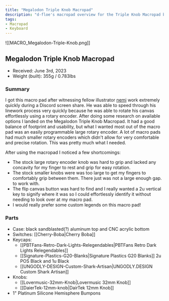 ```yaml
---
title: "Megalodon Triple Knob Macropad"
description: "d-floe's macropad overview for the Triple Knob Macropad by Megalodon"
tags:
- Macropad
- Keyboard
---
```


![[MACRO_Megalodon-Triple-Knob.png]]

## Megalodon Triple Knob Macropad

- Received: June 3rd, 2023
- Weight (built): 355g / 0.783lbs

### Summary

I got this macro pad after witnessing fellow illustrator [nemi](https://twitter.com/nemmmiii) work extremely quickly during a Discord screen share. He was able to speed through his linework process very quickly because he was able to rotate his canvas effortlessly using a rotary encoder. After doing some research on available options I landed on the Megalodon Triple Knob Macropad. It had a good balance of footprint and usability, but what I wanted most out of the macro pad was an easily programmable large rotary encoder. A lot of macro pads had much smaller rotary encoders which didn't allow for very comfortable and precise rotation. This was pretty much what I needed.

After using the macropad I noticed a few shortcomings:

- The stock large rotary encoder knob was hard to grip and lacked any concavity for my finger to rest and grip for easy rotation.
- The stock smaller knobs were was too large to get my fingers to comfortably grip between them. There just was not a large enough gap. to work with.
- The flip canvas button was hard to find and I really wanted a 2u vertical key to signify where it was so I could effortlessly identify it without needing to look over at my macro pad.
- I would really prefer some custom legends on this macro pad!

### Parts

- Case: black sandblasted(?) aluminum top and CNC acrylic bottom
- Switches: [[Cherry-Boba|Cherry Boba]]
- Keycaps:
    - [[PBTFans-Retro-Dark-Lights-Relegendables|PBTFans Retro Dark Lights Relegendables]]
    - [[Signature-Plastics-G20-Blanks|Signature Plastics G20 Blanks]] 2u POS Black and 1u Black
    - [[UNGODLY-DESIGN-Custom-Shark-Artisan|UNGODLY.DESIGN Custom Shark Artisan]]
- Knobs:
    - [[Lovermusic-32mm-Knob|Lovermusic 32mm Knob]]
    - [[DaierTek-12mm-knob|DairTek 12mm Knob]]
- 1" Platinum Silicone Hemisphere Bumpons
